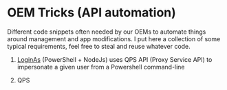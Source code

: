 # OEM Tricks (API automation)

Different code snippets often needed by our OEMs to automate things around management and app modifications. I put here a collection of some typical requirements, feel free to steal and reuse whatever code.

1) <a href="https://github.com/ChristofSchwarz/qs-OEM-tricks/tree/master/LoginAs">LoginAs</a> (PowerShell + NodeJs)
  uses QPS API (Proxy Service API) to impersonate a given user from a Powershell command-line 
  
2) QPS 
